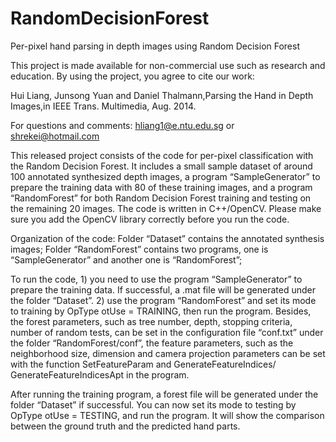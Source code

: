 # RandomDecisionForest
Per-pixel hand parsing in depth images using Random Decision Forest

This project is made available for non-commercial use such as research and education. By using the project, you agree to cite our work:

Hui Liang, Junsong Yuan and Daniel Thalmann,Parsing the Hand in Depth Images,in IEEE Trans. Multimedia, Aug. 2014.

For questions and comments: hliang1@e.ntu.edu.sg or shrekei@hotmail.com 

This released project consists of the code for per-pixel classification with the Random Decision Forest. It includes a small sample dataset of around 100 annotated synthesized depth images, a program “SampleGenerator” to prepare the training data with 80 of these training images, and a program “RandomForest” for both Random Decision Forest training and testing on the remaining 20 images. The code is written in C++/OpenCV. Please make sure you add the OpenCV library correctly before you run the code. 

Organization of the code:
Folder “Dataset” contains the annotated synthesis images;
Folder “RandomForest” contains two programs, one is “SampleGenerator” and another one is “RandomForest”;

To run the code, 1) you need to use the program “SampleGenerator” to prepare the training data. If successful, a .mat file will be generated under the folder “Dataset”. 2) use the program “RandomForest” and set its mode to training by OpType otUse = TRAINING, then run the program. Besides, the forest parameters, such as tree number, depth, stopping criteria, number of random tests, can be set in the configuration file “conf.txt” under the folder “RandomForest/conf”, the feature parameters, such as the neighborhood size, dimension and camera projection parameters can be set with the function SetFeatureParam and GenerateFeatureIndices/ GenerateFeatureIndicesApt in the program. 

After running the training program, a forest file will be generated under the folder “Dataset” if successful. You can now set its mode to testing by OpType otUse = TESTING, and run the program. It will show the comparison between the ground truth and the predicted hand parts. 
